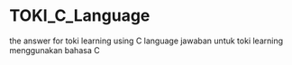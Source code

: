 # TOKI_C_Language
the answer for toki learning using C language
jawaban untuk toki learning menggunakan bahasa C
